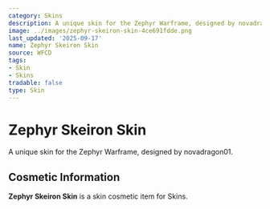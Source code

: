 ```yaml
---
category: Skins
description: A unique skin for the Zephyr Warframe, designed by novadragon01.
image: ../images/zephyr-skeiron-skin-4ce691fdde.png
last_updated: '2025-09-17'
name: Zephyr Skeiron Skin
source: WFCD
tags:
- Skin
- Skins
tradable: false
type: Skin
---
```


# Zephyr Skeiron Skin

A unique skin for the Zephyr Warframe, designed by novadragon01.

## Cosmetic Information

**Zephyr Skeiron Skin** is a skin cosmetic item for Skins.

